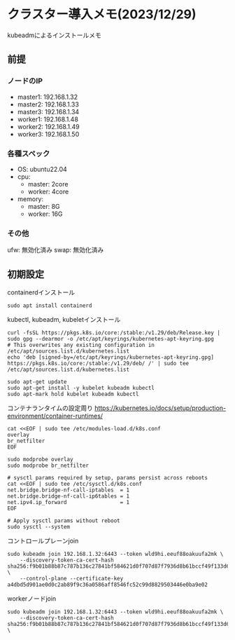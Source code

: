 # クラスター導入メモ(2023/12/29)
kubeadmによるインストールメモ

## 前提
### ノードのIP
- master1: 192.168.1.32
- master2: 192.168.1.33
- master3: 192.168.1.34
- worker1: 192.168.1.48
- worker2: 192.168.1.49
- worker3: 192.168.1.50

### 各種スペック
- OS: ubuntu22.04
- cpu:
  - master: 2core
  - worker: 4core
- memory:
  - master: 8G
  - worker: 16G

### その他
ufw: 無効化済み
swap: 無効化済み

## 初期設定
containerdインストール
```
sudo apt install containerd
```

kubectl, kubeadm, kubeletインストール
```
curl -fsSL https://pkgs.k8s.io/core:/stable:/v1.29/deb/Release.key | sudo gpg --dearmor -o /etc/apt/keyrings/kubernetes-apt-keyring.gpg
# This overwrites any existing configuration in /etc/apt/sources.list.d/kubernetes.list
echo 'deb [signed-by=/etc/apt/keyrings/kubernetes-apt-keyring.gpg] https://pkgs.k8s.io/core:/stable:/v1.29/deb/ /' | sudo tee /etc/apt/sources.list.d/kubernetes.list

sudo apt-get update
sudo apt-get install -y kubelet kubeadm kubectl
sudo apt-mark hold kubelet kubeadm kubectl
```

コンテナランタイムの設定周り
https://kubernetes.io/docs/setup/production-environment/container-runtimes/
```
cat <<EOF | sudo tee /etc/modules-load.d/k8s.conf
overlay
br_netfilter
EOF

sudo modprobe overlay
sudo modprobe br_netfilter

# sysctl params required by setup, params persist across reboots
cat <<EOF | sudo tee /etc/sysctl.d/k8s.conf
net.bridge.bridge-nf-call-iptables  = 1
net.bridge.bridge-nf-call-ip6tables = 1
net.ipv4.ip_forward                 = 1
EOF

# Apply sysctl params without reboot
sudo sysctl --system
```

コントロールプレーンjoin
```
sudo kubeadm join 192.168.1.32:6443 --token wld9hi.eeuf88oakuufa2mk \
	--discovery-token-ca-cert-hash sha256:f9b01b88b87c787b136c27841bf584621d0f707d87f7936d8b61bccf49f133d6 \
	--control-plane --certificate-key a4dbd5d901ae0d0c2ab89f9c36a0586aff8546fc52c99d8829503446e0ba9e02
```

workerノードjoin
```
sudo kubeadm join 192.168.1.32:6443 --token wld9hi.eeuf88oakuufa2mk \
	--discovery-token-ca-cert-hash sha256:f9b01b88b87c787b136c27841bf584621d0f707d87f7936d8b61bccf49f133d6 \
```
